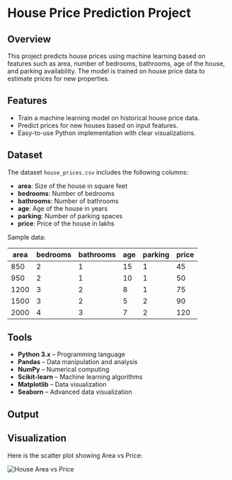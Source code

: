 # House Price Prediction Project

## Overview
This project predicts house prices using machine learning based on features such as area, number of bedrooms, bathrooms, age of the house, and parking availability. The model is trained on house price data to estimate prices for new properties.

## Features
- Train a machine learning model on historical house price data.  
- Predict prices for new houses based on input features.  
- Easy-to-use Python implementation with clear visualizations.  

## Dataset
The dataset `house_prices.csv` includes the following columns:  
- **area**: Size of the house in square feet  
- **bedrooms**: Number of bedrooms  
- **bathrooms**: Number of bathrooms  
- **age**: Age of the house in years  
- **parking**: Number of parking spaces  
- **price**: Price of the house in lakhs  

Sample data:

| area | bedrooms | bathrooms | age | parking | price |
|------|----------|-----------|-----|---------|-------|
| 850  | 2        | 1         | 15  | 1       | 45    |
| 950  | 2        | 1         | 10  | 1       | 50    |
| 1200 | 3        | 2         | 8   | 1       | 75    |
| 1500 | 3        | 2         | 5   | 2       | 90    |
| 2000 | 4        | 3         | 7   | 2       | 120   |

## Tools
- **Python 3.x** – Programming language  
- **Pandas** – Data manipulation and analysis  
- **NumPy** – Numerical computing  
- **Scikit-learn** – Machine learning algorithms  
- **Matplotlib** – Data visualization  
- **Seaborn** – Advanced data visualization  
## Output
## Visualization

Here is the scatter plot showing Area vs Price:

![House Area vs Price](<img width="1536" height="754" alt="Figure_1" src="https://github.com/user-attachments/assets/c4add34e-f084-4506-9b22-695862f047be" />
)

